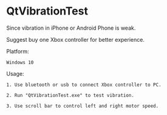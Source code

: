 # QtVibrationTest

Since vibration in iPhone or Android Phone is weak. 

Suggest buy one Xbox controller for better experience.

Platform: 

	Windows 10

Usage:

	1. Use bluetooth or usb to connect Xbox controller to PC.
	
	2. Run "QtVibrationTest.exe" to test vibration.
	
	3. Use scroll bar to control left and right motor speed.
